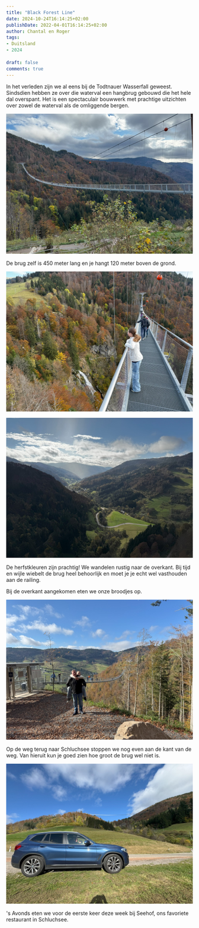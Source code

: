 ```yaml
---
title: "Black Forest Line"
date: 2024-10-24T16:14:25+02:00
publishDate: 2022-04-01T16:14:25+02:00
author: Chantal en Roger
tags:
- Duitsland
- 2024

draft: false
comments: true
---
```


In het verleden zijn we al eens bij de Todtnauer Wasserfall geweest. Sindsdien hebben ze over die waterval een hangbrug gebouwd die het hele dal overspant. Het is een spectaculair bouwwerk met prachtige uitzichten over zowel de waterval als de omliggende bergen.

![Black Forest Line](./images/IMG_5887.jpg)

De brug zelf is 450 meter lang en je hangt 120 meter boven de grond.

![Black Forest Line](./images/IMG_5891.jpg)

![Black Forest Line](./images/IMG_5906.jpg)

De herfstkleuren zijn prachtig! We wandelen rustig naar de overkant. Bij tijd en wijle wiebelt de brug heel behoorlijk en moet je je echt wel vasthouden aan de railing.

Bij de overkant aangekomen eten we onze broodjes op.

![Black Forest Line](./images/IMG_0927.jpg)

Op de weg terug naar Schluchsee stoppen we nog even aan de kant van de weg. Van hieruit kun je goed zien hoe groot de brug wel niet is.

![Black Forest Line](./images/IMG_0932.jpg)

's Avonds eten we voor de eerste keer deze week bij Seehof, ons favoriete restaurant in Schluchsee.
